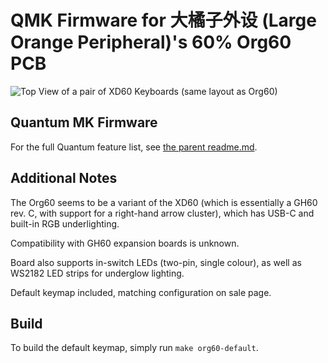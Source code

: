 # QMK Firmware for 大橘子外设 (Large Orange Peripheral)'s 60% Org60 PCB

![Top View of a pair of XD60 Keyboards (same layout as Org60)](https://i.imgur.com/3Jq2743.jpg)


## Quantum MK Firmware
For the full Quantum feature list, see [the parent readme.md](/readme.md).


## Additional Notes
The Org60 seems to be a variant of the XD60 (which is essentially a GH60 rev. C, with support for a right-hand arrow cluster), which has USB-C and built-in RGB underlighting.

Compatibility with GH60 expansion boards is unknown.

Board also supports in-switch LEDs (two-pin, single colour), as well as WS2182 LED strips for underglow lighting.

Default keymap included, matching configuration on sale page.


## Build
To build the default keymap, simply run `make org60-default`.